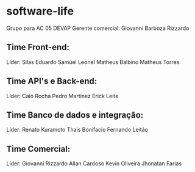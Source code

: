 # software-life
Grupo para AC 05 DEVAP
Gerente comercial: Giovanni Barboza Rizzardo

## Time Front-end:
Líder:
  Silas Eduardo
  Samuel Leonel
  Matheus Balbino
  Matheus Torres


## Time API's e Back-end:
Líder: 
  Caio Rocha
  Pedro Martinez
  Erick Leite
  
## Time Banco de dados e integração:
Líder:
  Renato Kuramoto
  Thais Bonifacio 
  Fernando Leitão

## Time Comercial:
Líder: Giovanni Rizzardo
  Allan Cardoso
  Kevin Oliveira
  Jhonatan Farias
